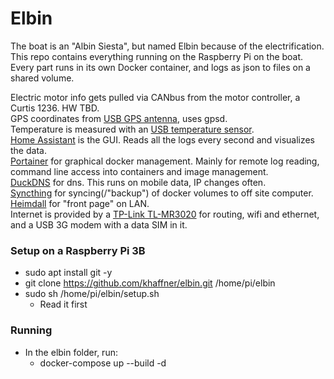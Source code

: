 # Elbin
The boat is an "Albin Siesta", but named Elbin because of the electrification.
This repo contains everything running on the Raspberry Pi on the boat. \
Every part runs in its own Docker container, and logs as json to files on a shared volume.

Electric motor info gets pulled via CANbus from the motor controller, a Curtis 1236. HW TBD. \
GPS coordinates from [USB GPS antenna](https://www.digitalimpuls.no/diverse/134873s/globalsat-vanntett-gps-mottaker-usb-tilkobling-magnetfeste-48-kanaler), uses gpsd. \
Temperature is measured with an [USB temperature sensor](https://usbtemp.com/). \
[Home Assistant](https://www.home-assistant.io/) is the GUI. Reads all the logs every second and visualizes the data. \
[Portainer](https://www.portainer.io/) for graphical docker management. Mainly for remote log reading, command line access into containers and image management. \
[DuckDNS](http://www.duckdns.org/) for dns. This runs on mobile data, IP changes often. \
[Syncthing](https://syncthing.net/) for syncing(/"backup") of docker volumes to off site computer. \
[Heimdall](https://heimdall.site/) for "front page" on LAN. \
Internet is provided by a [TP-Link TL-MR3020](https://www.prisjakt.no/product.php?e=1034742) for routing, wifi and ethernet, and a USB 3G modem with a data SIM in it.


### Setup on a Raspberry Pi 3B
- sudo apt install git -y
- git clone https://github.com/khaffner/elbin.git /home/pi/elbin
- sudo sh /home/pi/elbin/setup.sh
  - Read it first

### Running
- In the elbin folder, run:
  - docker-compose up --build -d